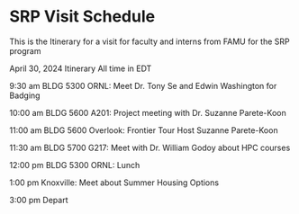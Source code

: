 # SRP Visit Schedule
This is the Itinerary  for a visit for faculty and interns from FAMU for the SRP program 

April 30, 2024 Itinerary 
All time in EDT

9:30 am BLDG 5300 ORNL: Meet Dr. Tony Se and Edwin Washington for Badging 

10:00 am BLDG 5600 A201: Project meeting with Dr. Suzanne Parete-Koon 

11:00 am BLDG 5600 Overlook: Frontier Tour Host Suzanne Parete-Koon 

11:30 am BLDG 5700 G217: Meet with Dr. William Godoy about HPC courses 

12:00 pm BLDG 5300 ORNL: Lunch 

1:00 pm Knoxville: Meet about Summer Housing Options 

3:00 pm Depart
